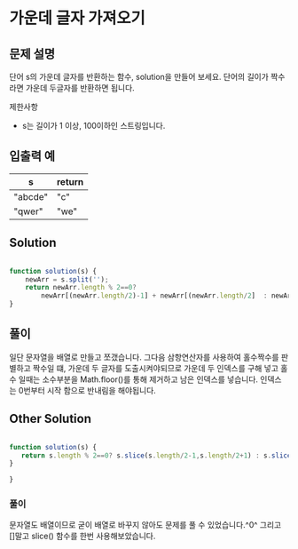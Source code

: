 # 가운데 글자 가져오기

## 문제 설명

단어 s의 가운데 글자를 반환하는 함수, solution을 만들어 보세요. 단어의 길이가 짝수라면 가운데 두글자를 반환하면 됩니다.

제한사항
  - s는 길이가 1 이상, 100이하인 스트링입니다.

## 입출력 예


|s|return|
|------|---|
|"abcde" | "c" |
|"qwer"| "we"|

## Solution

```js

function solution(s) {
    newArr = s.split('');
    return newArr.length % 2==0?
        newArr[(newArr.length/2)-1] + newArr[(newArr.length/2]  : newArr[ Math.floor(newArr.length/2) ];
}

```

## 풀이
일단 문자열을 배열로 만들고 쪼갰습니다. 그다음 삼항연산자를 사용하여 홀수짝수를 판별하고 짝수일 떄, 가운데 두 글자를 도출시켜야되므로 가운데 두 인덱스를 구해 넣고 홀수 일때는 소수부분을 Math.floor()를 통해 제거하고 남은 인덱스를 넣습니다. 인덱스는 0번부터 시작 함으로 반내림을 해야됩니다. 


 

 ## Other Solution

 ```js

function solution(s) {
    return s.length % 2==0? s.slice(s.length/2-1,s.length/2+1) : s.slice(Math.floor(s.length/2), Math.ceil(s.length/2));
}

}

 ```

 ### 풀이
문자열도 배열이므로 굳이 배열로 바꾸지 않아도 문제를 풀 수 있었습니다.^0^ 그리고 []말고 slice() 함수를 한번 사용해보았습니다. 